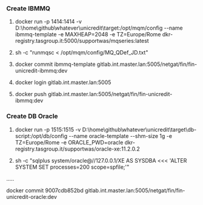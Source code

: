 

### Create IBMMQ

1. docker run
-p 1414:1414
-v D:\home\github\whatever\unicredit\target:/opt/mqm/config
--name ibmmq-template
-e MAXHEAP=2048 -e TZ=Europe/Rome
dkr-registry.tasgroup.it:5000/supportwas/mqseries:latest 


2. sh -c "runmqsc < /opt/mqm/config/MQ_QDef_JD.txt"

3. docker commit ibmmq-template gitlab.int.master.lan:5005/netgat/fin/fin-unicredit-ibmmq:dev

4. docker login gitlab.int.master.lan:5005

5. docker push gitlab.int.master.lan:5005/netgat/fin/fin-unicredit-ibmmq:dev

### Create DB Oracle


1. docker run -p 1515:1515 -v D:\home\github\whatever\unicredit\target\db-script:/opt/db/config --name oracle-template --shm-size 1g -e TZ=Europe/Rome -e ORACLE_PWD=oracle dkr-registry.tasgroup.it/supportwas/oracle-xe:11.2.0.2 

2. sh -c "sqlplus system/oracle@//127.0.0.1/XE AS SYSDBA <<< 'ALTER SYSTEM SET processes=200 scope=spfile;'"

.....



docker commit 9007cdb852bd gitlab.int.master.lan:5005/netgat/fin/fin-unicredit-oracle:dev



